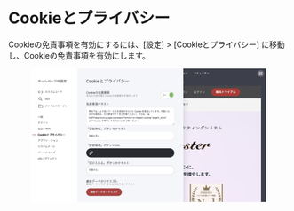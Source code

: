 # Cookieとプライバシー

Cookieの免責事項を有効にするには、\[設定] > \[Cookieとプライバシー] に移動し、Cookieの免責事項を有効にします。

<figure><img src="../../.gitbook/assets/スクリーンショット 2024-06-22 10.07.38.png" alt=""><figcaption></figcaption></figure>
